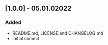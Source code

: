 ## [1.0.0] - 05.01.02022

### Added
- README.md, LICENSE and CHANGELOG.md
- initial commit

[1]:  https://bootstrapdocs.com/v3.2.0/docs/getting-started/
[2]:  https://github.com/KnpLabs/KnpMenuBundle
[3]:  https://github.com/KnpLabs/KnpPaginatorBundle